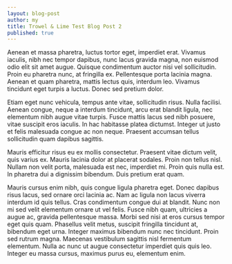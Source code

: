 ```yaml
---
layout: blog-post
author: my
title: Trowel & Lime Test Blog Post 2
published: true
---
```


Aenean et massa pharetra, luctus tortor eget, imperdiet erat. Vivamus iaculis, nibh nec tempor dapibus, nunc lacus gravida magna, non euismod odio elit sit amet augue. Quisque condimentum auctor nisi vel sollicitudin. Proin eu pharetra nunc, at fringilla ex. Pellentesque porta lacinia magna. Aenean et quam pharetra, mattis lectus quis, interdum leo. Vivamus tincidunt eget turpis a luctus. Donec sed pretium dolor.

Etiam eget nunc vehicula, tempus ante vitae, sollicitudin risus. Nulla facilisi. Aenean congue, neque a interdum tincidunt, arcu erat blandit ligula, nec elementum nibh augue vitae turpis. Fusce mattis lacus sed nibh posuere, vitae suscipit eros iaculis. In hac habitasse platea dictumst. Integer ut justo et felis malesuada congue ac non neque. Praesent accumsan tellus sollicitudin quam dapibus sagittis.

Mauris efficitur risus eu ex mollis consectetur. Praesent vitae dictum velit, quis varius ex. Mauris lacinia dolor at placerat sodales. Proin non tellus nisl. Nullam non velit porta, malesuada est nec, imperdiet mi. Proin quis nulla est. In pharetra dui a dignissim bibendum. Duis pretium erat quam.

Mauris cursus enim nibh, quis congue ligula pharetra eget. Donec dapibus risus lacus, sed ornare orci lacinia ac. Nam ac ligula non lacus viverra interdum id quis tellus. Cras condimentum congue dui at blandit. Nunc non mi sed velit elementum ornare ut vel felis. Fusce nibh quam, ultricies a augue ac, gravida pellentesque massa. Morbi sed nisi at eros cursus tempor eget quis quam. Phasellus velit metus, suscipit fringilla tincidunt at, bibendum eget urna. Integer maximus bibendum nunc nec tincidunt. Proin sed rutrum magna. Maecenas vestibulum sagittis nisl fermentum elementum. Nulla ac nunc ut augue consectetur imperdiet quis quis leo. Integer eu massa cursus, maximus purus eu, elementum enim.